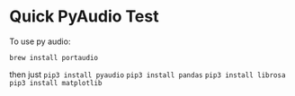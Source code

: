 # Quick PyAudio Test

To use py audio:

`brew install portaudio`


then just 
`pip3 install pyaudio`
`pip3 install pandas`
`pip3 install librosa`
`pip3 install matplotlib`